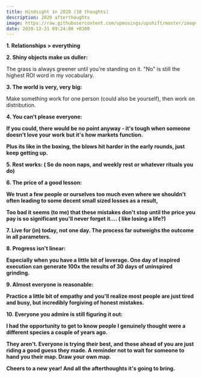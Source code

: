 ```yaml
---
title: Hindsight in 2020 (10 thoughts)
description: 2020 afterthoughts
image: https://raw.githubusercontent.com/upmusings/upshift/master/images/onions.jpg
date: 2020-12-31 09:24:08 +0300
---
```



<b>1. Relationships > everything</b>

<b>2. Shiny objects make us duller:</b>

The grass is always greener until you're standing on it. "No" is still the highest ROI word in my vocabulary.

<b>3. The world is very, very big:</b>

Make something work for one person (could also be yourself), then work on distribution.

<b>4. You can't please everyone:

If you could, there would be no point anyway - it's tough when someone doesn't love your work but it's how markets function. 

Plus its like in the boxing, the blows hit harder in the early rounds, just keep getting up.


<b>5. Rest works: ( So do noon naps, and weekly rest or whatever rituals you do)

<b>6. The price of a good lesson:

We trust a few people or ourselves too much even where we shouldn't often leading to some decent small sized losses as a result, 

Too bad it seems (to me) that these mistakes don't stop until the price you pay is so significant you'll never forget it.... ( like losing a life?)

<b>7. Live for (in) today, not one day. The process far outweighs the outcome in all parameters.

<b>8. Progress isn't linear:

Especially when you have a little bit of leverage. One day of inspired execution can generate 100x the results of 30 days of uninspired grinding.

<b>9. Almost everyone is reasonable: 

Practice a little bit of empathy and you'll realize most people are just tired and busy, but incredibly forgiving of honest mistakes.


<b>10. Everyone you admire is still figuring it out: 

I had the opportunity to get to know people I genuinely thought were a different species a couple of years ago. 

They aren't. Everyone is trying their best, and those ahead of you are just riding a good guess they made. A reminder not to wait for someone to hand you their map.  Draw your own map.



Cheers to a new year! And all the afterthoughts it's going to bring.